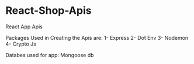 # React-Shop-Apis
React App Apis

Packages Used in Creating the Apis are:
1- Express
2- Dot Env
3- Nodemon
4- Crypto Js

Databes used for app:
Mongoose db

